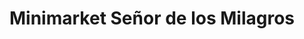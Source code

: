---
title: "Minimarket Señor de los Milagros"
url: /providencia/minimarket-senor-de-los-milagros/
shop: comodidad
---